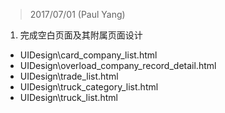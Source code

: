 > 2017/07/01 (Paul Yang)
1. 完成空白页面及其附属页面设计
 - UIDesign\card_company_list.html
 - UIDesign\overload_company_record_detail.html
 - UIDesign\trade_list.html
 - UIDesign\truck_category_list.html
 - UIDesign\truck_list.html
